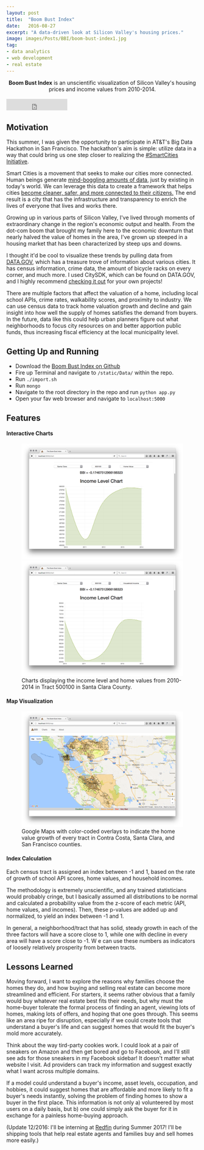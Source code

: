 ```yaml
---
layout: post
title:  "Boom Bust Index"
date:   2016-08-27
excerpt: "A data-driven look at Silicon Valley's housing prices."
image: images/Posts/BBI/boom-bust-index1.jpg
tag:
- data analytics
- web development
- real estate
---
```


<center><b>Boom Bust Index</b> is an unscientific visualization of Silicon Valley's housing prices and income values from 2010-2014.</center><br>

<iframe src="https://ghbtns.com/github-btn.html?user=gargium&repo=ATT-Big-Data-Challenge&type=star&count=true&size=large" frameborder="0" scrolling="0" width="160px" height="30px"></iframe>    

## Motivation
This summer, I was given the opportunity to participate in AT&T's Big Data Hackathon in San Francisco. The hackathon's aim is simple: utilize data in a way that could bring us one step closer to realizing the [#SmartCities Initiative](http://about.att.com/sites/internet-of-things/smart_cities). 

Smart Cities is a movement that seeks to make our cities more connected. Human beings generate [mind-boggling amounts of data](http://www.vcloudnews.com/every-day-big-data-statistics-2-5-quintillion-bytes-of-data-created-daily/), just by existing in today's world. We can leverage this data to create a framework that helps cities [become cleaner, safer, and more connected to their citizens.](http://about.att.com/sites/internet-of-things/smart_cities) The end result is a city that has the infrastructure and transparency to enrich the lives of everyone that lives and works there. 

Growing up in various parts of Silicon Valley, I've lived through moments of extraordinary change in the region's economic output and health. From the dot-com boom that brought my family here to the economic downturn that nearly halved the value of homes in the area, I've grown up steeped in a housing market that has been characterized by steep ups and downs. 

I thought it'd be cool to visualize these trends by pulling data from [DATA.GOV](https://www.data.gov), which has a treasure trove of information about various cities. It has census information, crime data, the amount of bicycle racks on every corner, and much  more. I used CitySDK, which can be found on DATA.GOV, and I highly recommend [checking it out](https://uscensusbureau.github.io/citysdk/) for your own projects! 

There are multiple factors that affect the valuation of a home, including local school APIs, crime rates, walkability scores, and proximity to industry. We can use census data to track home valuation growth and decline and gain insight into how well the supply of homes satisfies the demand from buyers. In the future, data like this could help urban planners figure out what neighborhoods to focus city resources on and better apportion public funds, thus increasing fiscal efficiency at the local municipality level. 

## Getting Up and Running
* Download the [Boom Bust Index on Github](https://github.com/gargium/ATT-Big-Data-Challenge)
* Fire up Terminal and navigate to `/static/Data/` within the repo.
* Run `./import.sh`
* Run `mongo`
* Navigate to the root directory in the repo and run `python app.py`
* Open your fav web browser and navigate to `localhost:5000`

## Features

#### Interactive Charts

<figure class="half">
    <a href="images/Posts/BBI/1.png"><img src="/images/Posts/BBI/1.png"></a>
    <a href="images/Posts/BBI/2.png"><img src="/images/Posts/BBI/2.png"></a>
    <figcaption>Charts displaying the income level and home values from 2010-2014 in Tract 500100 in Santa Clara County.</figcaption>
</figure>

#### Map Visualization
<figure>
    <a href="images/Posts/BBI/3.png"><img src="/images/Posts/BBI/3.png"></a>
    <figcaption>Google Maps with color-coded overlays to indicate the home value growth of every tract in Contra Costa, Santa Clara, and San Francisco counties.</figcaption>
</figure>

#### Index Calculation

Each census tract is assigned an index between -1 and 1, based on the rate of growth of school API scores, home values, and household incomes. 

The methodology is extremely unscientific, and any trained statisticians would probably cringe, but I basically assumed all distributions to be normal and calculated a probability value from the z-score of each metric (API, home values, and incomes). Then, these p-values are added up and normalized, to yield an index between -1 and 1. 

In general, a neighborhood/tract that has solid, steady growth in each of the three factors will have a score close to 1, while one with decline in every area will have a score close to -1. W e can use these numbers as indicators of loosely relatively prosperity from between tracts.


## Lessons Learned
Moving forward, I want to explore the reasons why families choose the homes they do, and how buying and selling real estate can become more streamlined and efficient. For starters, it seems rather obvious that a family would buy whatever real estate best fits their needs, but why must the home-buyer tolerate the formal process of finding an agent, viewing lots of homes, making lots of offers, and hoping that one goes through. This seems like an area ripe for disruption, especially if we could create tools that understand a buyer's life and can suggest homes that would fit the buyer's mold more accurately. 

Think about the way tird-party cookies work. I could look at a pair of sneakers on Amazon and then get bored and go to Facebook, and I'll still see ads for those sneakers in my Facebook sidebar! It doesn't matter what website I visit. Ad providers can track my information and suggest exactly what I want across multiple domains. 

If a model could understand a buyer's income, asset levels, occupation, and hobbies, it could suggest homes that are affordable and more likely to fit a buyer's needs instantly, solving the problem of finding homes to show a buyer in the first place. This information is not only a) volunteered by most users on a daily basis, but b) one could simply ask the buyer for it in exchange for a painless home-buying approach. 


(Update 12/2016: I'll be interning at [Redfin](https://www.redfin.com) during Summer 2017! I'll be shipping tools that help real estate agents and families buy and sell homes more easily.)

